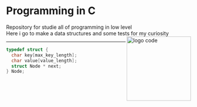 # Programming in C

Repository for studie all of programming in low level\
Here i go to make a data structures and some tests for my curiosity
<img
src="https://cdn-icons-png.flaticon.com/512/868/868786.png" min-width="10px" max-width="200px" width="175" align="right" alt="logo code">

---

```C
typedef struct {
  char key[max_key_length];
  char value[value_length];
  struct Node * next;
} Node;
```
